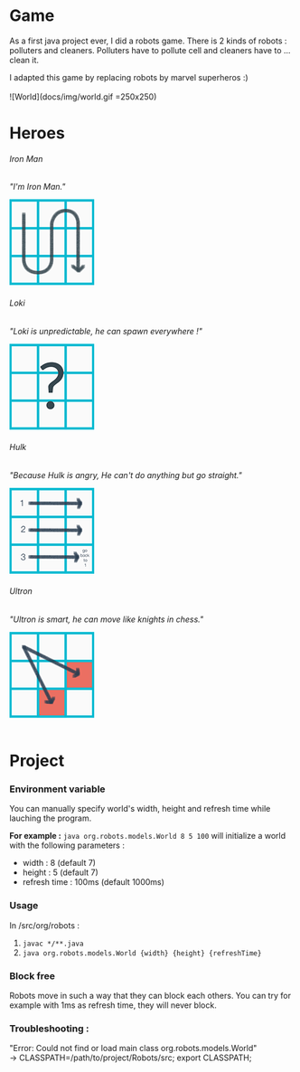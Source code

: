 # Game

As a first java project ever, I did a robots game. There is 2 kinds of robots : polluters and cleaners.
Polluters have to pollute cell and cleaners have to ... clean it.

I adapted this game by replacing robots by marvel superheros :)<br><br>
![World](docs/img/world.gif =250x250)
<br>

# Heroes

###### Iron Man
_"I'm Iron Man."_

![IronMan](docs/img/ironMan.png "IronMan")


###### Loki
_"Loki is unpredictable, he can spawn everywhere !"_

![Loki](docs/img/loki.png "Loki")


###### Hulk
_"Because Hulk is angry, He can't do anything but go straight."_

![Hulk](docs/img/hulk.png "Hulk")


###### Ultron
_"Ultron is smart, he can move like knights in chess."_

![Ultron](docs/img/ultron.png "Ultron")
<br><br>

# Project

### Environment variable
You can manually specify world's width, height and refresh time while lauching the program.

__For example :__ ``java org.robots.models.World 8 5 100`` will initialize a world with the
following parameters :

+ width : 8 (default 7)
+ height : 5 (default 7)
+ refresh time : 100ms (default 1000ms)

### Usage
In /src/org/robots :  
1. ``javac */**.java``  
2. ``java org.robots.models.World {width} {height} {refreshTime}``

### Block free

Robots move in such a way that they can block each others. You can try for example with 1ms as refresh time, they will never block.

### Troubleshooting :

"Error: Could not find or load main class org.robots.models.World"  
  -> CLASSPATH=/path/to/project/Robots/src; export CLASSPATH;
